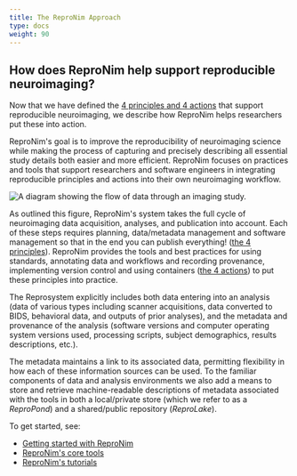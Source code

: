 ```yaml
---
title: The ReproNim Approach
type: docs
weight: 90
---
```

## How does ReproNim help support reproducible neuroimaging?

Now that we have defined the [4 principles and 4 actions](/about/principles/) that support reproducible neuroimaging, we describe how ReproNim helps researchers put these into action. 

ReproNim's goal is to improve the reproducibility of neuroimaging science while making the process of capturing and precisely describing all essential study details both easier and more efficient.
ReproNim focuses on practices and tools that support researchers and software engineers in integrating reproducible principles and actions into their own neuroimaging workflow.

![A diagram showing the flow of data through an imaging study.](/images/reprosystem.png)

As outlined this figure, ReproNim's system takes the full cycle of neuroimaging data acquisition, analyses, and publication into account. Each of these steps requires planning, data/metadata management and software management so that in the end you can publish everything! ([the 4 principles](/about/in-practice/#repronims-principles-of-reproducible-neuroimaging)).  ReproNim provides the tools and best practices for using standards, annotating data and workflows and recording provenance, implementing version control and using containers ([the 4 actions](/about/in-practice/#repronims-four-core-actions)) to put these principles into practice.

The Reprosystem explicitly includes both data entering into an analysis (data of various types including scanner acquisitions, data converted to BIDS, behavioral data, and outputs of prior analyses), and the metadata and provenance of the analysis (software versions and computer operating system versions used, processing scripts, subject demographics, results descriptions, etc.).

The metadata maintains a link to its associated data, permitting flexibility in how each of these information sources can be used.
To the familiar components of data and analysis environments we also add a means to store and retrieve machine-readable descriptions of metadata associated with the tools in both a local/private store (which we refer to as a _ReproPond_) and a shared/public repository (_ReproLake_).

To get started, see:

* [Getting started with ReproNim](/resources/getting-started/)
* [ReproNim's core tools](/resources/tools/)
* [ReproNim's tutorials](/resources/tutorials/)
